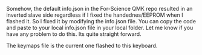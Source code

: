 Somehow, the default info.json in the For-Science QMK repo resulted in an inverted slave side regardless if I fixed the handednes/EEPROM when I flashed it. So I fixed it by modifying the info.json file. You can copy the code and paste to your local info.json file in your local folder. Let me know if you have any problem to do this. Its quite straight forward. 

The keymaps file is the current one flashed to this keyboard. 
